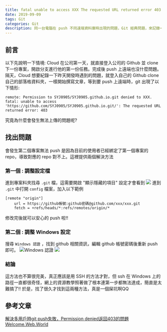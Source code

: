 ```yaml
---
title: fatal unable to access XXX The requested URL returned error 403
date: 2019-09-09
tags: Git
categories: Git
description: 同一台電腦在 push 不同遠端資料庫時出現的問題，Git 經典問題，來記錄一下該如何解決。
---
```


## 前言
以下先說明一下情境:
Cloud 在公司第一天，就直接登入公司的 Github 並 clone 下一份專案，開啟分支進行他的第一份任務。完成後 push 上遠端也沒什麼問題。隔天，Cloud 想要紀錄一下昨天開發時遇到的問題，就登入自己的 Github clone 自己的部落格資料夾，一樣開始撰寫文章，等到要 push 上遠端時，git 出現了以下情形:
```
remote: Permission to SYJ0905/SYJ0905.github.io.git denied to XXX.
fatal: unable to access 'https://github.com/SYJ0905/SYJ0905.github.io.git/': The requested URL returned error: 403
```
究竟為什麼會發生無法上傳的問題呢?

## 找出問題
會發生第二個專案無法 push 是因為目前的使用者已經綁定了第一個專案的 repo，導致對應的 repo 對不上。這裡提供兩個解決方法
### 第一個 : 調整設定檔
進到專案料夾找尋 `.git` 檔，這需要開啟 "顯示隱藏的項目" 設定才會看到
![](https://i.imgur.com/rpO1WYl.png)
進到 `.git` 中打開 `config` 檔案，加入以下範例
```
[remote "origin"]
	url = https://github帳號:github密碼@github.com/xxx/xxx.git
	fetch = +refs/heads/*:refs/remotes/origin/*
```
修改完後就可以安心的 push 啦!!
### 第二個 : 調整 Windows 設定
搜尋 `Windows 認證` ，找到 github 相關資訊，編輯 github 帳號密碼後重新 push 即可。
![Windows 認證](https://i.imgur.com/El9VyEd.png)
![](https://i.imgur.com/GJJ8pzh.png)

### 結論
這方法也不算很完美，真正應該是用 SSH 的方法才對，但 ssh 在 Windows 上的路徑一直都很奇怪，網上的資源教學照著做了根本連第一步都無法達成，簡直是太難搞了!!
於是，找了很久才找到這兩種方法，真是一個屎坑啊QQ

## 參考文章
[解決多用戶時git push失敗，Permission denied返回403的問題](https://www.jianshu.com/p/93b8f3a794a0)
[Welcome.Web.World](https://hsiangfeng.github.io/git/20190614/391412804/)
